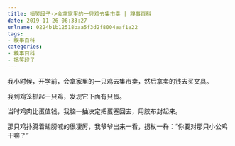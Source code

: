 ```yaml
---
title: 搞笑段子->会拿家里的一只鸡去集市卖 | 糗事百科
date: 2019-11-26 06:33:27
urlname: 0224b1b12518baa5f3d2f8004aaf1e22
tags: 
- 糗事百科
categories:
- 糗事百科
- 搞笑段子
---
```

我小时候，开学前，会拿家里的一只鸡去集市卖，然后拿卖的钱去买文具。

我到鸡笼抓起一只鸡，发现它下面有只蛋。

当时鸡肉比蛋值钱，我脑一抽决定把蛋塞回去，用胶布封起来。

那只鸡扑腾着翅膀喊的很凄厉，我爷爷出来一看，拐杖一杵：“你要对那只小公鸡干嘛？”


